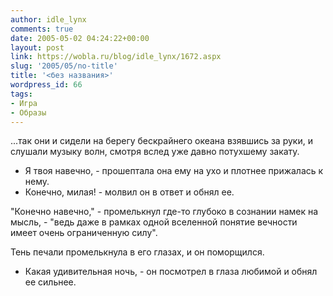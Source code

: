 ```yaml
---
author: idle_lynx
comments: true
date: 2005-05-02 04:24:22+00:00
layout: post
link: https://wobla.ru/blog/idle_lynx/1672.aspx
slug: '2005/05/no-title'
title: '<без названия>'
wordpress_id: 66
tags:
- Игра
- Образы
---
```


...так они и сидели на берегу бескрайнего океана взявшись за руки, и слушали музыку волн, смотря вслед уже давно потухшему закату.

- Я твоя навечно, - прошептала она ему на ухо и плотнее прижалась к нему.
- Конечно, милая! - молвил он в ответ и обнял ее.

"Конечно навечно," - промелькнул где-то глубоко в сознании намек на мысль, - "ведь даже в рамках одной вселенной понятие вечности имеет очень ограниченную силу".

Тень печали промелькнула в его глазах, и он поморщился.

- Какая удивительная ночь, - он посмотрел в глаза любимой и обнял ее сильнее.
